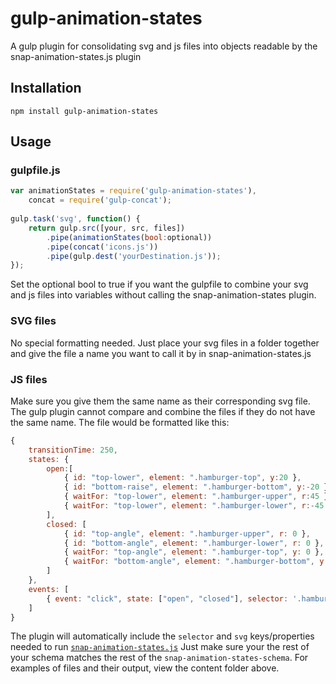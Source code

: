 # gulp-animation-states
A gulp plugin for consolidating svg and js files into objects readable by the snap-animation-states.js plugin

## Installation
```
npm install gulp-animation-states
```

## Usage

### gulpfile.js
```js
var animationStates = require('gulp-animation-states'),
    concat = require('gulp-concat');
    
gulp.task('svg', function() {
    return gulp.src([your, src, files])
        .pipe(animationStates(bool:optional))
        .pipe(concat('icons.js'))
        .pipe(gulp.dest('yourDestination.js'));
});
```

Set the optional bool to true if you want the gulpfile to combine your svg and js files into variables without calling the snap-animation-states plugin.

### SVG files
No special formatting needed. Just place your svg files in a folder together and give the file a name you want to call it by in snap-animation-states.js

### JS files
Make sure you give them the same name as their corresponding svg file.  The gulp plugin cannot compare and combine the files if they do not have the same name.  The file would be formatted like this:
```js
{
    transitionTime: 250,
    states: {
        open:[
            { id: "top-lower", element: ".hamburger-top", y:20 },
            { id: "bottom-raise", element: ".hamburger-bottom", y:-20 },
            { waitFor: "top-lower", element: ".hamburger-upper", r:45 },
            { waitFor: "top-lower", element: ".hamburger-lower", r:-45 },
        ],
        closed: [
            { id: "top-angle", element: ".hamburger-upper", r: 0 },
            { id: "bottom-angle", element: ".hamburger-lower", r: 0 },						
            { waitFor: "top-angle", element: ".hamburger-top", y: 0 },
            { waitFor: "bottom-angle", element: ".hamburger-bottom", y: 0 },
        ]
    },
    events: [
        { event: "click", state: ["open", "closed"], selector: '.hamburger-animate' }
    ]
}
```

The plugin will automatically include the `selector` and `svg` keys/properties needed to run [`snap-animation-states.js`](https://github.com/bkdiehl/snap-animation-states) Just make sure your the rest of your schema matches the rest of the `snap-animation-states-schema`.  For examples of files and their output, view the content folder above.
